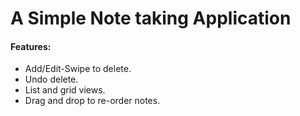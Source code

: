 # A Simple Note taking Application

#### Features:

 - Add/Edit-Swipe to delete.
 - Undo delete.
 - List and grid views.
 - Drag and drop to re-order notes.
